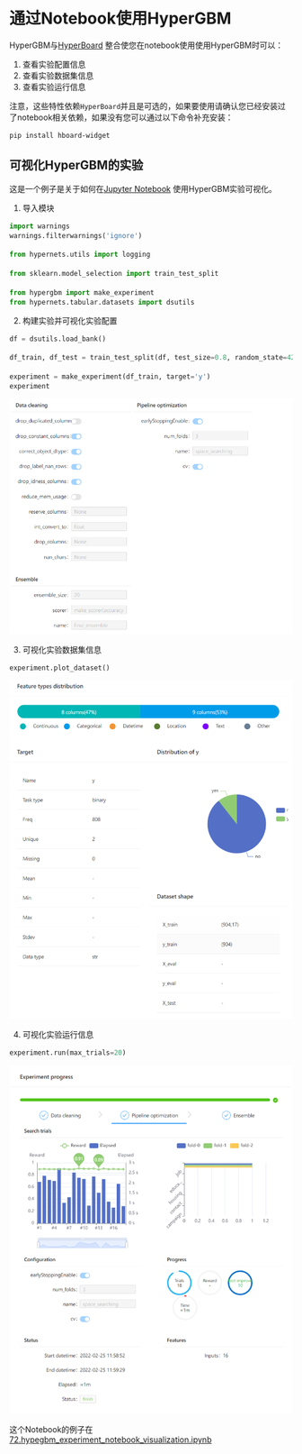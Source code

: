 # 通过Notebook使用HyperGBM

HyperGBM与[HyperBoard](https://github.com/DataCanvasIO/HyperBoard) 整合使您在notebook使用使用HyperGBM时可以：
1. 查看实验配置信息
2. 查看实验数据集信息
3. 查看实验运行信息

注意，这些特性依赖`HyperBoard`并且是可选的，如果要使用请确认您已经安装过了notebook相关依赖，如果没有您可以通过以下命令补充安装：

```
pip install hboard-widget
```

## 可视化HyperGBM的实验

这是一个例子是关于如何在[Jupyter Notebook](https://jupyter.org/) 使用HyperGBM实验可视化。
1. 导入模块
```python
import warnings
warnings.filterwarnings('ignore')

from hypernets.utils import logging

from sklearn.model_selection import train_test_split

from hypergbm import make_experiment
from hypernets.tabular.datasets import dsutils
```


2. 构建实验并可视化实验配置

```python
df = dsutils.load_bank()

df_train, df_test = train_test_split(df, test_size=0.8, random_state=42)

experiment = make_experiment(df_train, target='y')
experiment
```

![](images/hypergbm_experiment_config.png)


3. 可视化实验数据集信息

```python
experiment.plot_dataset()
```

![](images/hypergbm_experiment_dataset.png)

4. 可视化实验运行信息
```python
experiment.run(max_trials=20)
```

![](images/hypergbm_experiment_process.png)

这个Notebook的例子在[72.hypegbm_experiment_notebook_visualization.ipynb](https://github.com/DataCanvasIO/HyperGBM/blob/main/hypergbm/examples/72.hypegbm_experiment_notebook_visualization.ipynb)
